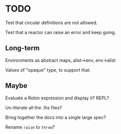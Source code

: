 TODO
====

Test that circular definitions are not allowed.

Test that a reactor can raise an error and keep going.

Long-term
---------

Environments as abstract maps, alist->env, env->alist

Values of "opaque" type, to support that.

Maybe
-----

Evaluate a Robin expression and display it? REPL?

Un-literate all the .lhs files?

Bring together the docs into a single large spec?

Rename `raise` to `throw`?
